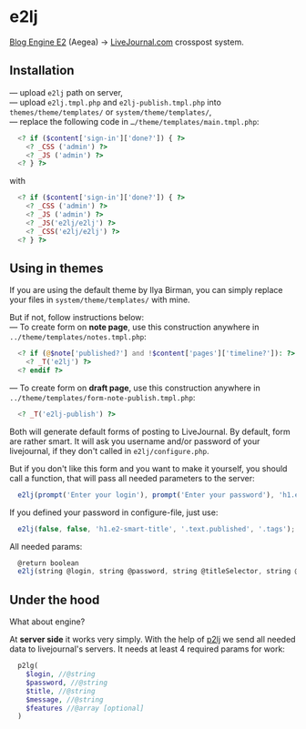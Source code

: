 e2lj
====

[Blog Engine E2](http://blogengine.ru/) (Aegea) → [LiveJournal.com](http://livejournal.com/) crosspost system.

## Installation
  — upload `e2lj` path on server,  
  — upload `e2lj.tmpl.php` and `e2lj-publish.tmpl.php` into `themes/theme/templates/` or `system/theme/templates/`,  
  — replace the following code in `…/theme/templates/main.tmpl.php`: 
  ```php
    <? if ($content['sign-in']['done?']) { ?>
      <? _CSS ('admin') ?>
      <? _JS ('admin') ?>
    <? } ?>
  ```
  with 
  ```php
    <? if ($content['sign-in']['done?']) { ?>
      <? _CSS ('admin') ?>
      <? _JS ('admin') ?>
      <? _JS('e2lj/e2lj') ?>
      <? _CSS('e2lj/e2lj') ?>
    <? } ?>
  ```

## Using in themes
If you are using the default theme by Ilya Birman, you can simply replace your files in `system/theme/templates/` with mine.

But if not, follow instructions below:  
  — To create form on **note page**, use this construction anywhere in `../theme/templates/notes.tmpl.php`:  
```php
  <? if (@$note['published?'] and !$content['pages']['timeline?']): ?>
    <? _T('e2lj') ?>
  <? endif ?>
```
  — To create form on **draft page**, use this construction anywhere in `../theme/templates/form-note-publish.tmpl.php`:  
```php
  <? _T('e2lj-publish') ?>
```

Both will generate default forms of posting to LiveJournal.
By default, form are rather smart. It will ask you username and/or password of your livejournal, if they don't called in `e2lj/configure.php`. 

But if you don't like this form and you want to make it yourself, you should call a function, that will pass all needed parameters to the server:
```js
  e2lj(prompt('Enter your login'), prompt('Enter your password'), 'h1.e2-smart-title', '.text.published', '.tags');
```

If you defined your password in configure-file, just use:
```js
  e2lj(false, false, 'h1.e2-smart-title', '.text.published', '.tags');
```

All needed params:
```js
  @return boolean
  e2lj(string @login, string @password, string @titleSelector, string @articleSelector, string @tagsSelector);
```

## Under the hood
What about engine?

At **server side** it works very simply. With the help of [p2lj](https://github.com/rozzy/p2lj) we send all needed data to livejournal's servers.
It needs at least 4 required params for work:
```php
  p2lg(
    $login, //@string
    $password, //@string
    $title, //@string
    $message, //@string
    $features //@array [optional]
  )
```
